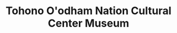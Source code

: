 ---
layout: repo
title: "Tohono O'odham Nation Cultural Center Museum"
id: 13273
permalink: repos/13273/
---